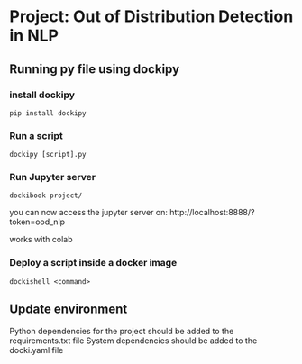 # Project: Out of Distribution Detection in NLP 

## Running py file using dockipy

### install dockipy
```
pip install dockipy
```	

### Run a script

```
dockipy [script].py
```

### Run Jupyter server

```
dockibook project/
```
you can now access the jupyter server on: 
http://localhost:8888/?token=ood_nlp

works with colab

### Deploy a script inside a docker image

```
dockishell <command>
```

## Update environment

Python dependencies for the project should be added to the requirements.txt file
System dependencies should be added to the docki.yaml file
